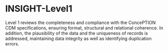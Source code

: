 # INSIGHT-Level1
Level 1 reviews the completeness and compliance with the ConcePTION CDM specifications, ensuring format, structural and relational coherence. In addition, the plausibility of the data and the uniqueness of records is addressed, maintaining data integrity as well as identifying duplication errors.
